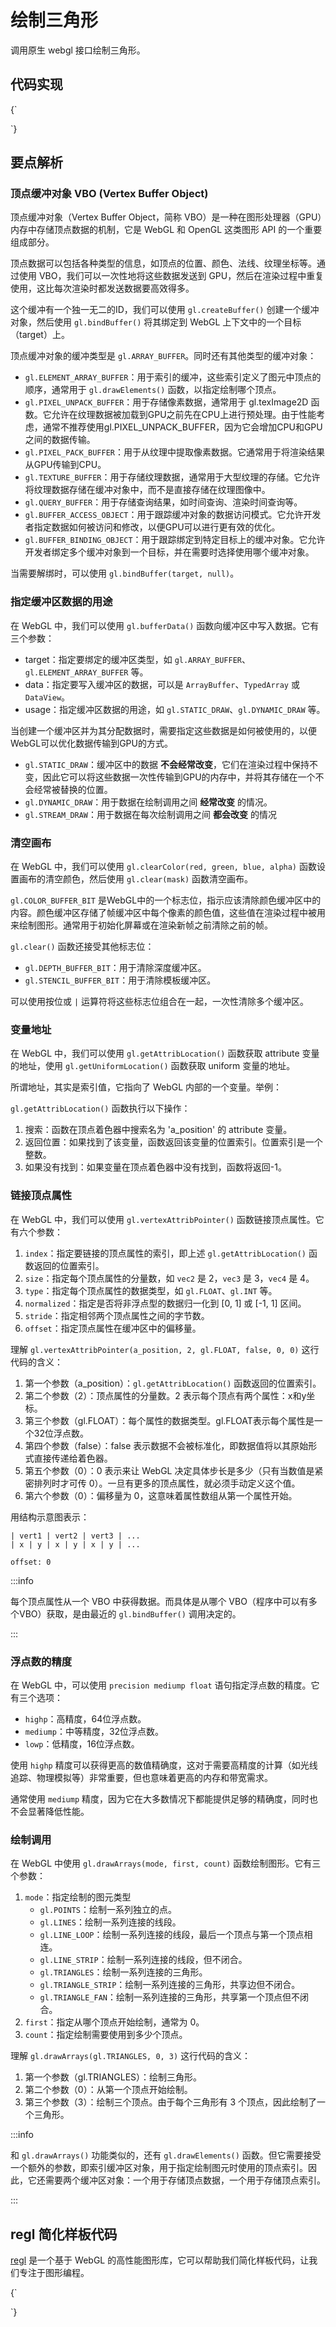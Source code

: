 # 绘制三角形

调用原生 webgl 接口绘制三角形。

## 代码实现

<CodeLive libs="">
{`
<canvas id="canvas" width="400" height="400"></canvas>

<script type="shader/vertex">
  attribute vec2 a_position;
  void main() {
    gl_Position = vec4(a_position, 0, 1);
  }
</script>

<script type="shader/fragment">
  precision mediump float;
  uniform vec4 u_color;
  void main() {
    gl_FragColor = u_color;
  }
</script>

<script>
  const canvas = document.getElementById('canvas');
  const gl = canvas.getContext('webgl');

  // 顶点着色器
  const vertexShaderSource = document.querySelector('script[type="shader/vertex"]').textContent;

  // 片元着色器
  const fragmentShaderSource = document.querySelector('script[type="shader/fragment"]').textContent;

  // 创建顶点着色器
  const vertexShader = gl.createShader(gl.VERTEX_SHADER);
  gl.shaderSource(vertexShader, vertexShaderSource);
  gl.compileShader(vertexShader);

  // 创建片元着色器
  const fragmentShader = gl.createShader(gl.FRAGMENT_SHADER);
  gl.shaderSource(fragmentShader, fragmentShaderSource);
  gl.compileShader(fragmentShader);

  // 创建着色器程序
  const program = gl.createProgram();
  gl.attachShader(program, vertexShader);
  gl.attachShader(program, fragmentShader);
  gl.linkProgram(program);

  // 获取 attribute 变量的地址
  const a_position = gl.getAttribLocation(program, 'a_position');

  // 获取 uniform 变量的地址
  const u_color = gl.getUniformLocation(program, 'u_color');

  // 创建缓冲区
  const buffer = gl.createBuffer();
  gl.bindBuffer(gl.ARRAY_BUFFER, buffer);

  // 设置顶点数据
  const points = [
    0, 0,
    0, 0.5,
    0.7, 0,
  ];
  gl.bufferData(gl.ARRAY_BUFFER, new Float32Array(points), gl.STATIC_DRAW);

  // 清空画布
  gl.clearColor(0, 0, 0, 1);
  gl.clear(gl.COLOR_BUFFER_BIT);

  // 使用着色器程序
  gl.useProgram(program);

  // 启用 attribute 变量
  gl.enableVertexAttribArray(a_position);

  // 设置 attribute 变量指向缓冲区
  gl.vertexAttribPointer(a_position, 2, gl.FLOAT, false, 0, 0);

  // 设置 uniform 变量
  gl.uniform4fv(u_color, [1, 0, 0, 1]);

  // 绘制三角形
  gl.drawArrays(gl.TRIANGLES, 0, 3);
  
</script>
`}
</CodeLive>

## 要点解析

### 顶点缓冲对象 VBO (Vertex Buffer Object)

顶点缓冲对象（Vertex Buffer Object，简称 VBO）是一种在图形处理器（GPU）内存中存储顶点数据的机制，它是 WebGL 和 OpenGL 这类图形 API 的一个重要组成部分。

顶点数据可以包括各种类型的信息，如顶点的位置、颜色、法线、纹理坐标等。通过使用 VBO，我们可以一次性地将这些数据发送到 GPU，然后在渲染过程中重复使用，这比每次渲染时都发送数据要高效得多。

这个缓冲有一个独一无二的ID，我们可以使用 `gl.createBuffer()` 创建一个缓冲对象，然后使用 `gl.bindBuffer()` 将其绑定到 WebGL 上下文中的一个目标（target）上。

顶点缓冲对象的缓冲类型是 `gl.ARRAY_BUFFER`。同时还有其他类型的缓冲对象：

- `gl.ELEMENT_ARRAY_BUFFER`：用于索引的缓冲，这些索引定义了图元中顶点的顺序，通常用于 `gl.drawElements()` 函数，以指定绘制哪个顶点。
- `gl.PIXEL_UNPACK_BUFFER`：用于存储像素数据，通常用于 gl.texImage2D 函数。它允许在纹理数据被加载到GPU之前先在CPU上进行预处理。由于性能考虑，通常不推荐使用gl.PIXEL_UNPACK_BUFFER，因为它会增加CPU和GPU之间的数据传输。
- `gl.PIXEL_PACK_BUFFER`：用于从纹理中提取像素数据。它通常用于将渲染结果从GPU传输到CPU。
- `gl.TEXTURE_BUFFER`：用于存储纹理数据，通常用于大型纹理的存储。它允许将纹理数据存储在缓冲对象中，而不是直接存储在纹理图像中。
- `gl.QUERY_BUFFER`：用于存储查询结果，如时间查询、渲染时间查询等。
- `gl.BUFFER_ACCESS_OBJECT`：用于跟踪缓冲对象的数据访问模式。它允许开发者指定数据如何被访问和修改，以便GPU可以进行更有效的优化。
- `gl.BUFFER_BINDING_OBJECT`：用于跟踪绑定到特定目标上的缓冲对象。它允许开发者绑定多个缓冲对象到一个目标，并在需要时选择使用哪个缓冲对象。

当需要解绑时，可以使用 `gl.bindBuffer(target, null)`。

### 指定缓冲区数据的用途

在 WebGL 中，我们可以使用 `gl.bufferData()` 函数向缓冲区中写入数据。它有三个参数：

- target：指定要绑定的缓冲区类型，如 `gl.ARRAY_BUFFER`、`gl.ELEMENT_ARRAY_BUFFER` 等。
- data：指定要写入缓冲区的数据，可以是 `ArrayBuffer`、`TypedArray` 或 `DataView`。
- usage：指定缓冲区数据的用途，如 `gl.STATIC_DRAW`、`gl.DYNAMIC_DRAW` 等。

当创建一个缓冲区并为其分配数据时，需要指定这些数据是如何被使用的，以便WebGL可以优化数据传输到GPU的方式。

- `gl.STATIC_DRAW`：缓冲区中的数据 **不会经常改变**，它们在渲染过程中保持不变，因此它可以将这些数据一次性传输到GPU的内存中，并将其存储在一个不会经常被替换的位置。
- `gl.DYNAMIC_DRAW`：用于数据在绘制调用之间 **经常改变** 的情况。
- `gl.STREAM_DRAW`：用于数据在每次绘制调用之间 **都会改变** 的情况

### 清空画布

在 WebGL 中，我们可以使用 `gl.clearColor(red, green, blue, alpha)` 函数设置画布的清空颜色，然后使用 `gl.clear(mask)` 函数清空画布。

`gl.COLOR_BUFFER_BIT` 是WebGL中的一个标志位，指示应该清除颜色缓冲区中的内容。颜色缓冲区存储了帧缓冲区中每个像素的颜色值，这些值在渲染过程中被用来绘制图形。通常用于初始化屏幕或在渲染新帧之前清除之前的帧。

`gl.clear()` 函数还接受其他标志位：

- `gl.DEPTH_BUFFER_BIT`：用于清除深度缓冲区。
- `gl.STENCIL_BUFFER_BIT`：用于清除模板缓冲区。

可以使用按位或 `|` 运算符将这些标志位组合在一起，一次性清除多个缓冲区。

### 变量地址

在 WebGL 中，我们可以使用 `gl.getAttribLocation()` 函数获取 attribute 变量的地址，使用 `gl.getUniformLocation()` 函数获取 uniform 变量的地址。

所谓地址，其实是索引值，它指向了 WebGL 内部的一个变量。举例：

`gl.getAttribLocation()` 函数执行以下操作：

1. 搜索：函数在顶点着色器中搜索名为 'a_position' 的 attribute 变量。
1. 返回位置：如果找到了该变量，函数返回该变量的位置索引。位置索引是一个整数。
1. 如果没有找到：如果变量在顶点着色器中没有找到，函数将返回-1。


### 链接顶点属性

在 WebGL 中，我们可以使用 `gl.vertexAttribPointer()` 函数链接顶点属性。它有六个参数：

1. `index`：指定要链接的顶点属性的索引，即上述 `gl.getAttribLocation()` 函数返回的位置索引。
1. `size`：指定每个顶点属性的分量数，如 `vec2` 是 2，`vec3` 是 3，`vec4` 是 4。
1. `type`：指定每个顶点属性的数据类型，如 `gl.FLOAT`、`gl.INT` 等。
1. `normalized`：指定是否将非浮点型的数据归一化到 [0, 1] 或 [-1, 1] 区间。
1. `stride`：指定相邻两个顶点属性之间的字节数。
1. `offset`：指定顶点属性在缓冲区中的偏移量。

理解 `gl.vertexAttribPointer(a_position, 2, gl.FLOAT, false, 0, 0)` 这行代码的含义：

1. 第一个参数（a_position）：`gl.getAttribLocation()` 函数返回的位置索引。
1. 第二个参数（2）：顶点属性的分量数。2 表示每个顶点有两个属性：x和y坐标。
1. 第三个参数（gl.FLOAT）：每个属性的数据类型。gl.FLOAT表示每个属性是一个32位浮点数。
1. 第四个参数（false）：false 表示数据不会被标准化，即数据值将以其原始形式直接传递给着色器。
1. 第五个参数（0）：0 表示来让 WebGL 决定具体步长是多少（只有当数值是紧密排列时才可传 0）。一旦有更多的顶点属性，就必须手动定义这个值。
1. 第六个参数（0）：偏移量为 0，这意味着属性数组从第一个属性开始。

用结构示意图表示：

```text
| vert1 | vert2 | vert3 | ...
| x | y | x | y | x | y | ...

offset: 0
```

:::info

每个顶点属性从一个 VBO 中获得数据。而具体是从哪个 VBO（程序中可以有多个VBO）获取，是由最近的 `gl.bindBuffer()` 调用决定的。

:::

### 浮点数的精度

在 WebGL 中，可以使用 `precision mediump float` 语句指定浮点数的精度。它有三个选项：

- `highp`：高精度，64位浮点数。
- `mediump`：中等精度，32位浮点数。
- `lowp`：低精度，16位浮点数。

使用 `highp` 精度可以获得更高的数值精确度，这对于需要高精度的计算（如光线追踪、物理模拟等）非常重要，但也意味着更高的内存和带宽需求。

通常使用 `mediump` 精度，因为它在大多数情况下都能提供足够的精确度，同时也不会显著降低性能。

### 绘制调用

在 WebGL 中使用 `gl.drawArrays(mode, first, count)` 函数绘制图形。它有三个参数：

1. `mode`：指定绘制的图元类型
    - `gl.POINTS`：绘制一系列独立的点。
    - `gl.LINES`：绘制一系列连接的线段。
    - `gl.LINE_LOOP`：绘制一系列连接的线段，最后一个顶点与第一个顶点相连。
    - `gl.LINE_STRIP`：绘制一系列连接的线段，但不闭合。
    - `gl.TRIANGLES`：绘制一系列连接的三角形。
    - `gl.TRIANGLE_STRIP`：绘制一系列连接的三角形，共享边但不闭合。
    - `gl.TRIANGLE_FAN`：绘制一系列连接的三角形，共享第一个顶点但不闭合。
1. `first`：指定从哪个顶点开始绘制，通常为 0。
1. `count`：指定绘制需要使用到多少个顶点。


理解 `gl.drawArrays(gl.TRIANGLES, 0, 3)` 这行代码的含义：

1. 第一个参数（gl.TRIANGLES）：绘制三角形。
1. 第二个参数（0）：从第一个顶点开始绘制。
1. 第三个参数（3）：绘制三个顶点。由于每个三角形有 3 个顶点，因此绘制了一个三角形。

:::info

和 `gl.drawArrays()` 功能类似的，还有 `gl.drawElements()` 函数。但它需要接受一个额外的参数，即索引缓冲区对象，用于指定绘制图元时使用的顶点索引。因此，它还需要两个缓冲区对象：一个用于存储顶点数据，一个用于存储顶点索引。

:::

## regl 简化样板代码

[regl](https://github.com/regl-project/regl) 是一个基于 WebGL 的高性能图形库，它可以帮助我们简化样板代码，让我们专注于图形编程。


<CodeLive libs="regl">
{`
<canvas id="canvas" width="400" height="400"></canvas>

<script type="shader/vertex">
  attribute vec2 a_position;
  void main() {
    gl_Position = vec4(a_position, 0, 1);
  }
</script>

<script type="shader/fragment">
  precision mediump float;
  uniform vec4 u_color;
  void main() {
    gl_FragColor = u_color;
  }
</script>

<script>
  const canvas = document.getElementById('canvas');
  const regl = createREGL(canvas);

  const draw = regl({
    vert: document.querySelector('script[type="shader/vertex"]').textContent,
    frag: document.querySelector('script[type="shader/fragment"]').textContent,
    attributes: {
      a_position: regl.prop('position'),
    },
    uniforms: {
      u_color: regl.prop('color'),
    },
    count: 3,
  });

  regl.clear({ color: [0, 0, 0, 1] });

  draw({
    position: [
      0, 0,
      0, 0.5,
      0.7, 0,
    ],
    color: [1, 0, 0, 1],
  });
</script>
`}
</CodeLive>